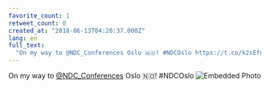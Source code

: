 ```yaml
---
favorite_count: 1
retweet_count: 0
created_at: "2018-06-13T04:28:37.000Z"
lang: en
full_text:
  "On my way to @NDC_Conferences Oslo 🇳🇴! #NDCOslo https://t.co/k2sEfoYu1D"
---
```


On my way to [@NDC_Conferences](https://twitter.com/NDC_Conferences) Oslo 🇳🇴!
#NDCOslo
![Embedded Photo](https://twitter-media-coderbyheart.s3.eu-north-1.amazonaws.com/1006755193638277120-Dfi2gKjXcAAmeUM.jpg)
